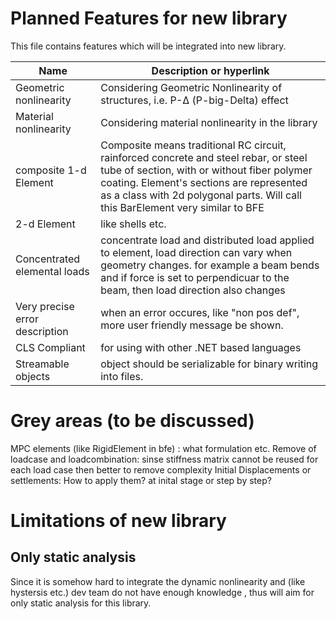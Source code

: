 ﻿# Planned Features for new library
This file contains features which will be integrated into new library.

Name|Description or hyperlink|
--- | --- |
Geometric nonlinearity | Considering Geometric Nonlinearity of structures, i.e. P-Δ (P-big-Delta) effect
Material nonlinearity | Considering material nonlinearity in the library
composite 1-d Element | Composite means traditional RC circuit, rainforced concrete and steel rebar, or steel tube of section, with or without fiber polymer coating. Element's sections are represented as a class with 2d polygonal parts. Will call this BarElement very similar to BFE
2-d Element | like shells etc.
Concentrated elemental loads | concentrate load and distributed load applied to element, load direction can vary when geometry changes. for example a beam bends and if force is set to perpendicuar to the beam, then load direction also changes
Very precise error description | when an error occures, like "non pos def", more user friendly message be shown.
CLS Compliant | for using with other .NET based languages
Streamable objects | object should be serializable for binary writing into files.

# Grey areas (to be discussed)

MPC elements (like RigidElement in bfe) : what formulation etc.
Remove of loadcase and loadcombination: sinse stiffness matrix cannot be reused for each load case then better to remove complexity
Initial Displacements or settlements: How to apply them? at inital stage or step by step?


# Limitations of new library

## Only static analysis
Since it is somehow hard to integrate the dynamic nonlinearity and (like hystersis etc.) dev team do not have enough knowledge , thus will aim for only static analysis for this library.



